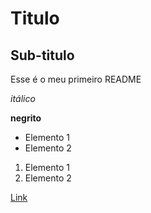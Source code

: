 # Titulo

## Sub-titulo

Esse é o meu primeiro README

*itálico*

**negrito**

- Elemento 1
- Elemento 2

1) Elemento 1
2) Elemento 2

[Link](www.google.com)

